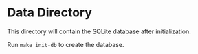 # Data Directory

This directory will contain the SQLite database after initialization.

Run `make init-db` to create the database.
